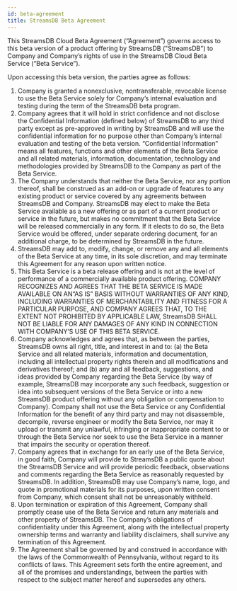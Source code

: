 ```yaml
---
id: beta-agreement
title: StreamsDB Beta Agreement
---
```


This StreamsDB Cloud Beta Agreement (“Agreement”) governs access to this beta version of a product offering by StreamsDB ("StreamsDB") to Company and Company’s rights of use in the StreamsDB Cloud Beta Service (“Beta Service”).

Upon accessing this beta version, the parties agree as follows:

1. Company is granted a nonexclusive, nontransferable, revocable license to use the Beta Service solely for Company’s internal evaluation and testing during the term of the StreamsDB beta program.
2. Company agrees that it will hold in strict confidence and not disclose the Confidential Information (defined below) of StreamsDB to any third party except as pre-approved in writing by StreamsDB and will use the confidential information for no purpose other than Company’s internal evaluation and testing of the beta version. “Confidential Information” means all features, functions and other elements of the Beta Service and all related materials, information, documentation, technology and methodologies provided by StreamsDB to the Company as part of the Beta Service.
3. The Company understands that neither the Beta Service, nor any portion thereof, shall be construed as an add-on or upgrade of features to any existing product or service covered by any agreements between StreamsDB and Company. StreamsDB may elect to make the Beta Service available as a new offering or as part of a current product or service in the future, but makes no commitment that the Beta Service will be released commercially in any form. If it elects to do so, the Beta Service would be offered, under separate ordering document, for an additional charge, to be determined by StreamsDB in the future.
4. StreamsDB may add to, modify, change, or remove any and all elements of the Beta Service at any time, in its sole discretion, and may terminate this Agreement for any reason upon written notice.
5. This Beta Service is a beta release offering and is not at the level of performance of a commercially available product offering. COMPANY RECOGNIZES AND AGREES THAT THE BETA SERVICE IS MADE AVAILABLE ON AN“AS IS” BASIS WITHOUT WARRANTIES OF ANY KIND, INCLUDING WARRANTIES OF MERCHANTABILITY AND FITNESS FOR A PARTICULAR PURPOSE, AND COMPANY AGREES THAT, TO THE EXTENT NOT PROHIBITED BY APPLICABLE LAW, StreamsDB SHALL NOT BE LIABLE FOR ANY DAMAGES OF ANY KIND IN CONNECTION WITH COMPANY’S USE OF THIS BETA SERVICE.
6. Company acknowledges and agrees that, as between the parties, StreamsDB owns all right, title, and interest in and to: (a) the Beta Service and all related materials, information and documentation, including all intellectual property rights therein and all modifications and derivatives thereof; and (b) any and all feedback, suggestions, and ideas provided by Company regarding the Beta Service (by way of example, StreamsDB may incorporate any such feedback, suggestion or idea into subsequent versions of the Beta Service or into a new StreamsDB product offering without any obligation or compensation to Company). Company shall not use the Beta Service or any Confidential Information for the benefit of any third party and may not disassemble, decompile, reverse engineer or modify the Beta Service, nor may it upload or transmit any unlawful, infringing or inappropriate content to or through the Beta Service nor seek to use the Beta Service in a manner that impairs the security or operation thereof.
7. Company agrees that in exchange for an early use of the Beta Service, in good faith, Company will provide to StreamsDB a public quote about the StreamsDB Service and will provide periodic feedback, observations and comments regarding the Beta Service as reasonably requested by StreamsDB. In addition, StreamsDB may use Company’s name, logo, and quote in promotional materials for its purposes, upon written consent from Company, which consent shall not be unreasonably withheld.
8. Upon termination or expiration of this Agreement, Company shall promptly cease use of the Beta Service and return any materials and other property of StreamsDB. The Company’s obligations of confidentiality under this Agreement, along with the intellectual property ownership terms and warranty and liability disclaimers, shall survive any termination of this Agreement.
9. The Agreement shall be governed by and construed in accordance with the laws of the Commonwealth of Pennsylvania, without regard to its conflicts of laws. This Agreement sets forth the entire agreement, and all of the promises and understandings, between the parties with respect to the subject matter hereof and supersedes any others.